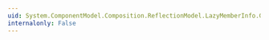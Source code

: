 ```yaml
---
uid: System.ComponentModel.Composition.ReflectionModel.LazyMemberInfo.GetAccessors
internalonly: False
---
```

